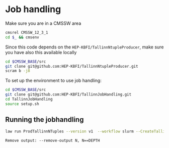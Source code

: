# Job handling

Make sure you are in a CMSSW area

```bash
cmsrel CMSSW_12_3_1
cd $_ && cmsenv
```

Since this code depends on the ```HEP-KBFI/TallinnNtupleProducer```, make sure you have also this available locally

```bash
cd $CMSSW_BASE/src
git clone git@github.com:HEP-KBFI/TallinnNtupleProducer.git
scram b -j8
```

To set up the environment to use job handling:

```bash
cd $CMSSW_BASE/src
git clone git@github.com:HEP-KBFI/TallinnJobHandling.git
cd TallinnJobHandling
source setup.sh
```

## Running the jobhandling

```bash
law run ProdTallinnNTuples --version v1  --workflow slurm --CreateTallinnNtupleConfigs-workflow local --transfer-logs True --era 2017 --analysis hh-multilepton
```

```Remove output: --remove-output N, N==DEPTH```
